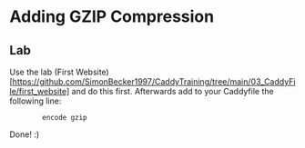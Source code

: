 # Adding GZIP Compression
## Lab 
Use the lab (First Website)[https://github.com/SimonBecker1997/CaddyTraining/tree/main/03_CaddyFile/first_website] and do this first. 
Afterwards add to your Caddyfile the following line:
```
        encode gzip
```
Done! :)
